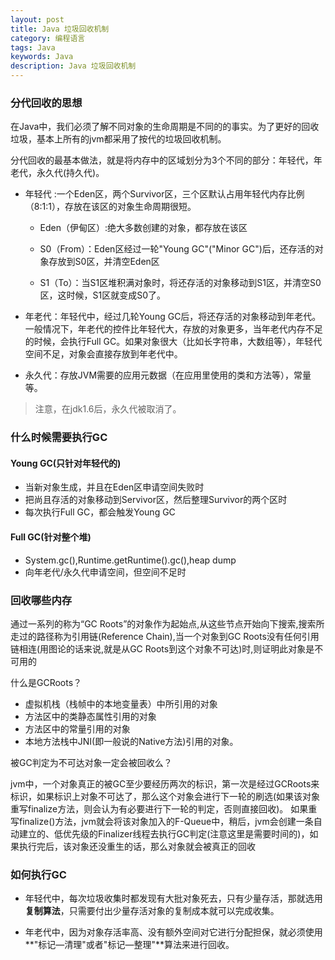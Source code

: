 ```yaml
---
layout: post
title: Java 垃圾回收机制
category: 编程语言
tags: Java
keywords: Java
description: Java 垃圾回收机制
---
```


### 分代回收的思想

在Java中，我们必须了解不同对象的生命周期是不同的的事实。为了更好的回收垃圾，基本上所有的jvm都采用了按代的垃圾回收机制。

分代回收的最基本做法，就是将内存中的区域划分为3个不同的部分：年轻代，年老代，永久代(持久代)。

- 年轻代 :一个Eden区，两个Survivor区，三个区默认占用年轻代内存比例（8:1:1），存放在该区的对象生命周期很短。

    * Eden（伊甸区）:绝大多数创建的对象，都存放在该区

    * S0（From）：Eden区经过一轮"Young GC"("Minor GC")后，还存活的对象存放到S0区，并清空Eden区

    * S1（To）：当S1区堆积满对象时，将还存活的对象移动到S1区，并清空S0区，这时候，S1区就变成S0了。

- 年老代：年轻代中，经过几轮Young GC后，将还存活的对象移动到年老代。一般情况下，年老代的控件比年轻代大，存放的对象更多，当年老代内存不足的时候，会执行Full GC。如果对象很大（比如长字符串，大数组等），年轻代空间不足，对象会直接存放到年老代中。

- 永久代：存放JVM需要的应用元数据（在应用里使用的类和方法等），常量等。

> 注意，在jdk1.6后，永久代被取消了。


### 什么时候需要执行GC

#### Young GC(只针对年轻代的)

- 当新对象生成，并且在Eden区申请空间失败时
- 把尚且存活的对象移动到Servivor区，然后整理Survivor的两个区时
- 每次执行Full GC，都会触发Young GC

#### Full GC(针对整个堆)
     
- System.gc(),Runtime.getRuntime().gc(),heap dump
- 向年老代/永久代申请空间，但空间不足时

### 回收哪些内存

通过一系列的称为“GC Roots”的对象作为起始点,从这些节点开始向下搜索,搜索所走过的路径称为引用链(Reference Chain),当一个对象到GC Roots没有任何引用链相连(用图论的话来说,就是从GC Roots到这个对象不可达)时,则证明此对象是不可用的

什么是GCRoots？

- 虚拟机栈（栈帧中的本地变量表）中所引用的对象
- 方法区中的类静态属性引用的对象
- 方法区中的常量引用的对象
- 本地方法栈中JNI(即一般说的Native方法)引用的对象。

被GC判定为不可达对象一定会被回收么？

jvm中，一个对象真正的被GC至少要经历两次的标识，第一次是经过GCRoots来标识，如果标识上对象不可达了，那么这个对象会进行下一轮的刷选(如果该对象重写finalize方法，则会认为有必要进行下一轮的判定，否则直接回收)。
如果重写finalize()方法，jvm就会将该对象加入的F-Queue中，稍后，jvm会创建一条自动建立的、低优先级的Finalizer线程去执行GC判定(注意这里是需要时间的)，如果执行完后，该对象还没重生的话，那么对象就会被真正的回收

### 如何执行GC

- 年轻代中，每次垃圾收集时都发现有大批对象死去，只有少量存活，那就选用**复制算法**，只需要付出少量存活对象的复制成本就可以完成收集。

- 年老代中，因为对象存活率高、没有额外空间对它进行分配担保，就必须使用**"标记—清理"或者"标记—整理"**算法来进行回收。

 

